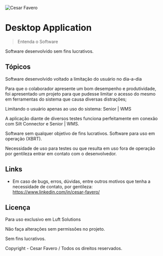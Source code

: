 ![Cesar Favero](https://i.ibb.co/1MTdphC/Ndx4-F9-FNW7r-X.jpg)

# Desktop Application
> Entenda o Software

Software desenvolvido sem fins lucrativos.
##  

## Tópicos

Software desenvolvido voltado a limitação do usuário no dia-a-dia

Para que o colaborador apresente um bom desempenho e produtividade,
foi apresentado um projeto para que pudesse limitar o acesso do mesmo
em ferramentas do sistema que causa diversas distrações;

Limitando o usuário apenas ao uso do sistema: Senior | WMS

A aplicação diante de diversos testes funciona perfeitamente em conexão com
Silt Connector e Senior | WMS.

Software sem qualquer objetivo de fins lucrativos.
Software para uso em operação (XBRT).

Necessidade de uso para testes ou que resulta em uso fora de operação
por gentileza entrar em contato com o desenvolvedor.

## Links


  - Em caso de bugs, erros, dúvidas, entre outros motivos que tenha a
     necessidade de contato, por gentileza: https://www.linkedin.com/in/cesar-favero/


## Licença

Para uso exclusivo em Luft Solutions

Não faça alterações sem permissões no projeto.

Sem fins lucrativos.

Copyright - Cesar Favero / Todos os direitos reservados.
